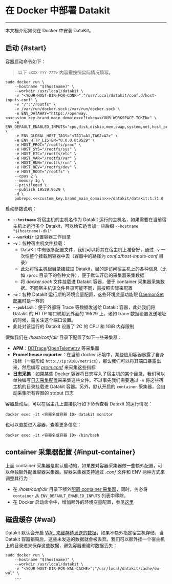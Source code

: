 # 在 Docker 中部署 Datakit
---

本文档介绍如何在 Docker 中安装 DataKit。

## 启动 {#start}

容器启动命令如下：

> 以下 `<XXX-YYY-ZZZ>` 内容需按照实际情况填写。

```shell
sudo docker run \
    --hostname "$(hostname)" \
    --workdir /usr/local/datakit \
    -v "<YOUR-HOST-DIR-FOR-CONF>":"/usr/local/datakit/conf.d/host-inputs-conf" \
    -v "/":"/rootfs" \
    -v /var/run/docker.sock:/var/run/docker.sock \
    -e ENV_DATAWAY="https://openway.<<<custom_key.brand_main_domain>>>?token=<YOUR-WORKSPACE-TOKEN>" \
    -e ENV_DEFAULT_ENABLED_INPUTS='cpu,disk,diskio,mem,swap,system,net,host_processes,hostobject,container,dk' \
    -e ENV_GLOBAL_HOST_TAGS="<TAG1=A1,TAG2=A2>" \
    -e ENV_HTTP_LISTEN="0.0.0.0:9529" \
    -e HOST_PROC="/rootfs/proc" \
    -e HOST_SYS="/rootfs/sys" \
    -e HOST_ETC="/rootfs/etc" \
    -e HOST_VAR="/rootfs/var" \
    -e HOST_RUN="/rootfs/run" \
    -e HOST_DEV="/rootfs/dev" \
    -e HOST_ROOT="/rootfs" \
    --cpus 2 \
    --memory 1g \
    --privileged \
    --publish 19529:9529 \
    -d \
    pubrepo.<<<custom_key.brand_main_domain>>>/datakit/datakit:1.71.0
```

启动参数说明：

- **`--hostname`** 将宿主机的主机名作为 Datakit 运行的主机名，如果需要在当前宿主机上运行多个 Datakit，可以给它适当加一些后缀 `--hostname "$(hostname)-dk1"`
- **`--workdir`** 设置容器工作目录
- **`-v`**：各种宿主机文件挂载：
    - DataKit 中有很多配置文件，我们可以将其在宿主机上准备好，通过 `-v` 一次性整个挂载到容器中去（容器中的路径为 *conf.d/host-inputs-conf* 目录）
    - 此处将宿主机根目录挂载进 Datakit，目的是访问宿主机上的各种信息（比如 `/proc` 目录下的各种文件），便于默认开启的采集器采集数据
    - 将 *docker.sock* 文件挂载进 Datakit 容器，便于 container 采集器采集数据。不同宿主机该文件目录可能不同，需按照实际来配置
- **`-e`**：各种 Datakit 运行期的环境变量配置，这些环境变量功能跟 [DaemonSet 部署](datakit-daemonset-deploy.md#env-setting)时是一样的
- **`--publish`**：便于外部将 Trace 等数据发送给 Datakit 容器，此处我们将 Datakit 的 HTTP 端口映射到外面的 19529 上，诸如 trace 数据设置发送地址的时候，需关注这个端口设置。
- 此处对该运行的 Datakit 设置了 2C 的 CPU 和 1GiB 内存限制

假如我们在 */host/conf/dir* 目录下配置了如下一些采集器：

- **APM**：[DDTrace](../integrations/ddtrace.md)/[OpenTelemetry](../integrations/opentelemetry.md) 等采集器
- **Prometheuse exporter**：在当前 docker 环境中，某些应用容器暴露了自身指标（一般形如 `http://ip:9100/metrics`），那么我们可以将其端口暴露出来，然后编写 [*prom.conf*](../integrations/prom.md) 来采集这些指标
- **日志采集**：如果某些 Docker 容器将日志写入了宿主机的某个目录，我们可以单独编写[日志采集配置](../integrations/logging.md#config)来采集这些文件。不过事先我们需要通过 `-v` 将这些宿主机的目录挂载进 Datakit 容器。另外，默认开启的 `container` 采集器，会自动采集所有容器的 stdout 日志

容器启动后，可以在宿主几上直接执行如下命令查看 Datakit 的运行情况：

```shell
docker exec -it <容器名或容器 ID> datakit monitor
```

也可以直接进入容器，查看更多信息：

```shell
docker exec -it <容器名或容器 ID> /bin/bash
```

## container 采集器配置 {#input-container}

上面 container 采集器是默认启动的，如果要对容器采集器做一些额外配置，可以单独额外配置容器采集器。容器采集器支持通过 *.conf* 文件和 ENV 两种方式来调整其行为：

- 在 */host/conf/dir* 目录下额外[配置 container 采集器](../integrations/container.md#config)，同时，务必将 `container` 从 `ENV_DEFAULT_ENABLED_INPUTS` 列表中移除。
- 在 Docker 启动命令中，增加额外的环境变量配置，参见[这里](../integrations/container.md#__tabbed_1_2)

## 磁盘缓存 {#wal}

Datakit 默认会开启 [WAL 来缓存待发送的数据](datakit-conf.md#dataway-wal)，如果不额外指定宿主机存储，当 Datakit 容器销毁后，这些未发送的数据就会被丢弃。我们可以额外挂一个宿主机上的目录进来保存这些数据，避免容器重建时数据丢失：

```shell hl_lines="4"
sudo docker run \
    --hostname "$(hostname)" \
    --workdir /usr/local/datakit \
    -v "<YOUR-HOST-DIR-FOR-WAL-CACHE>":"/usr/local/datakit/cache/dw-wal" \
    ...
```
